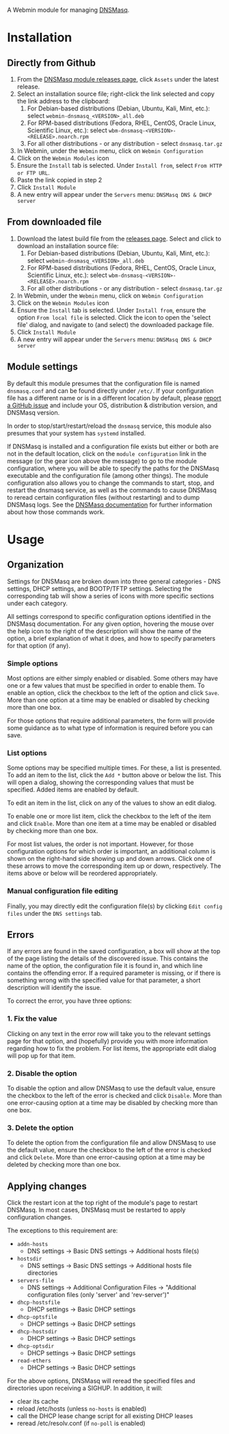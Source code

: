 A Webmin module for managing [DNSMasq](https://thekelleys.org.uk/dnsmasq/doc.html).

# Installation
## Directly from Github
1. From the [DNSMasq module releases page](https://github.com/klugerama/webmin-dnsmasq/releases), click `Assets` under the latest release.
2. Select an installation source file; right-click the link selected and copy the link address to the clipboard:
   1. For Debian-based distributions (Debian, Ubuntu, Kali, Mint, etc.): select `webmin-dnsmasq_<VERSION>_all.deb`
   2. For RPM-based distributions (Fedora, RHEL, CentOS, Oracle Linux, Scientific Linux, etc.): select `wbm-dnsmasq-<VERSION>-<RELEASE>.noarch.rpm`
   3. For all other distributions - or any distribution - select `dnsmasq.tar.gz`
3. In Webmin, under the `Webmin` menu, click on `Webmin Configuration`
4. Click on the `Webmin Modules` icon
5. Ensure the `Install` tab is selected. Under `Install from`, select `From HTTP or FTP URL`.
6. Paste the link copied in step 2
7. Click `Install Module`
8. A new entry will appear under the `Servers` menu: `DNSMasq DNS & DHCP server`
## From downloaded file
1. Download the latest build file from the [releases page](https://github.com/klugerama/webmin-dnsmasq/releases). Select and click to download an installation source file:
   1. For Debian-based distributions (Debian, Ubuntu, Kali, Mint, etc.): select `webmin-dnsmasq_<VERSION>_all.deb`
   2. For RPM-based distributions (Fedora, RHEL, CentOS, Oracle Linux, Scientific Linux, etc.): select `wbm-dnsmasq-<VERSION>-<RELEASE>.noarch.rpm`
   3. For all other distributions - or any distribution - select `dnsmasq.tar.gz`
2. In Webmin, under the `Webmin` menu, click on `Webmin Configuration`
3. Click on the `Webmin Modules` icon
4. Ensure the `Install` tab is selected. Under `Install from`, ensure the option `From local file` is selected. Click the icon to open the 'select file' dialog, and navigate to (and select) the downloaded package file.
5. Click `Install Module`
6. A new entry will appear under the `Servers` menu: `DNSMasq DNS & DHCP server`

## Module settings
By default this module presumes that the configuration file is named `dnsmasq.conf` and can be found directly under `/etc/`. If your configuration file has a different name or is in a different location by default, please [report a GitHub issue](https://github.com/klugerama/webmin-dnsmasq/issues) and include your OS, distribution & distribution version, and DNSMasq version.

In order to stop/start/restart/reload the `dnsmasq` service, this module also presumes that your system has `systemd` installed.

If DNSMasq is installed and a configuration file exists but either or both are not in the default location, click on the `module configuration` link in the message (or the gear icon above the message) to go to the module configuration, where you will be able to specify the paths for the DNSMasq executable and the configuration file (among other things). The module configuration also allows you to change the commands to start, stop, and restart the dnsmasq service, as well as the commands to cause DNSMasq to reread certain configuration files (without restarting) and to dump DNSMasq logs. See the [DNSMasq documentation](https://thekelleys.org.uk/dnsmasq/doc.html) for further information about how those commands work.
# Usage

## Organization
Settings for DNSMasq are broken down into three general categories - DNS settings, DHCP settings, and BOOTP/TFTP settings. Selecting the corresponding tab will show a series of icons with more specific sections under each category.

All settings correspond to specific configuration options identified in the DNSMasq documentation. For any given option, hovering the mouse over the help icon to the right of the description will show the name of the option, a brief explanation of what it does, and how to specify parameters for that option (if any).

### Simple options
Most options are either simply enabled or disabled. Some others may have one or a few values that must be specified in order to enable them. To enable an option, click the checkbox to the left of the option and click `Save`. More than one option at a time may be enabled or disabled by checking more than one box.

For those options that require additional parameters, the form will provide some guidance as to what type of information is required before you can save.

### List options
Some options may be specified multiple times. For these, a list is presented. To add an item to the list, click the `Add *` button above or below the list. This will open a dialog, showing the corresponding values that must be specified. Added items are enabled by default.

To edit an item in the list, click on any of the values to show an edit dialog.

To enable one or more list item, click the checkbox to the left of the item and click `Enable`. More than one item at a time may be enabled or disabled by checking more than one box.

For most list values, the order is not important. However, for those configuration options for which order is important, an additional column is shown on the right-hand side showing up and down arrows. Click one of these arrows to move the corresponding item up or down, respectively. The items above or below will be reordered appropriately.

### Manual configuration file editing
Finally, you may directly edit the configuration file(s) by clicking `Edit config files` under the `DNS settings` tab.

## Errors
If any errors are found in the saved configuration, a box will show at the top of the page listing the details of the discovered issue. This contains the name of the option, the configuration file it is found in, and which line contains the offending error. If a required parameter is missing, or if there is something wrong with the specified value for that parameter, a short description will identify the issue.

To correct the error, you have three options:
### 1. Fix the value
Clicking on any text in the error row will take you to the relevant settings page for that option, and (hopefully) provide you with more information regarding how to fix the problem. For list items, the appropriate edit dialog will pop up for that item.
### 2. Disable the option
To disable the option and allow DNSMasq to use the default value, ensure the checkbox to the left of the error is checked and click `Disable`. More than one error-causing option at a time may be disabled by checking more than one box.
### 3. Delete the option
To delete the option from the configuration file and allow DNSMasq to use the default value, ensure the checkbox to the left of the error is checked and click `Delete`. More than one error-causing option at a time may be deleted by checking more than one box.

## Applying changes
Click the restart icon at the top right of the module's page to restart DNSMasq. In most cases, DNSMasq must be restarted to apply configuration changes.

The exceptions to this requirement are:

* `addn-hosts` 
  * DNS settings -> Basic DNS settings -> Additional hosts file(s)
* `hostsdir`
  * DNS settings -> Basic DNS settings -> Additional hosts file directories
* `servers-file`
  * DNS settings -> Additional Configuration Files -> "Additional configuration files (only 'server' and 'rev-server')"
* `dhcp-hostsfile`
  * DHCP settings -> Basic DHCP settings
* `dhcp-optsfile`
  * DHCP settings -> Basic DHCP settings
* `dhcp-hostsdir`
  * DHCP settings -> Basic DHCP settings
* `dhcp-optsdir`
  * DHCP settings -> Basic DHCP settings
* `read-ethers`
  * DHCP settings -> Basic DHCP settings

For the above options, DNSMasq will reread the specified files and directories upon receiving a SIGHUP. In addition, it will:

* clear its cache
* reload /etc/hosts (unless `no-hosts` is enabled)
* call the DHCP lease change script for all existing DHCP leases
* reread /etc/resolv.conf (if `no-poll` is enabled)
